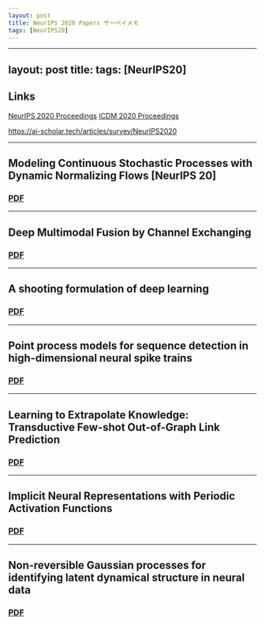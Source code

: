 ```yaml
---
layout: post
title: NeurIPS 2020 Papers サーベイメモ
tags: [NeurIPS20]
---
```

---
layout: post
title: 
tags: [NeurIPS20]
---

## Links
[NeurIPS 2020 Proceedings](https://papers.nips.cc/paper/2020)
[ICDM 2020 Proceedings](http://proceedings.mlr.press/v119/)

https://ai-scholar.tech/articles/survey/NeurIPS2020


---
## Modeling Continuous Stochastic Processes with Dynamic Normalizing Flows [NeurIPS 20]
### [PDF](https://papers.nips.cc/paper/2020/file/58c54802a9fb9526cd0923353a34a7ae-Paper.pdf)

---
## Deep Multimodal Fusion by Channel Exchanging 
### [PDF](https://papers.nips.cc/paper/2020/file/339a18def9898dd60a634b2ad8fbbd58-Paper.pdf)

--- 
## A shooting formulation of deep learning 
### [PDF](https://proceedings.neurips.cc/paper/2020/file/89562dccfeb1d0394b9ae7e09544dc70-Paper.pdf)

--- 
## Point process models for sequence detection in high-dimensional neural spike trains
### [PDF](https://papers.nips.cc/paper/2020/hash/a5481cd6d7517aa3fc6476dc7d9019ab-Abstract.html)

---
## Learning to Extrapolate Knowledge: Transductive Few-shot Out-of-Graph Link Prediction
### [PDF](https://papers.nips.cc/paper/2020/hash/0663a4ddceacb40b095eda264a85f15c-Abstract.html)

---
## Implicit Neural Representations with Periodic Activation Functions 
### [PDF](https://papers.nips.cc/paper/2020/hash/53c04118df112c13a8c34b38343b9c10-Abstract.html)

---
## Non-reversible Gaussian processes for identifying latent dynamical structure in neural data
### [PDF](https://papers.nips.cc/paper/2020/hash/6d79e030371e47e6231337805a7a2685-Abstract.html)




